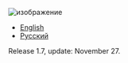 ![изображение](https://user-images.githubusercontent.com/74359983/143488022-4b7a0dcc-ef53-4d87-b229-9eeef3dcee63.png)

- [English](https://github.com/cubelius/minecraft-server-optimization/blob/main/Eng.md)
- [Русский](https://github.com/cubelius/minecraft-server-optimization/blob/main/Ru.md)

Release 1.7, update: November 27.
